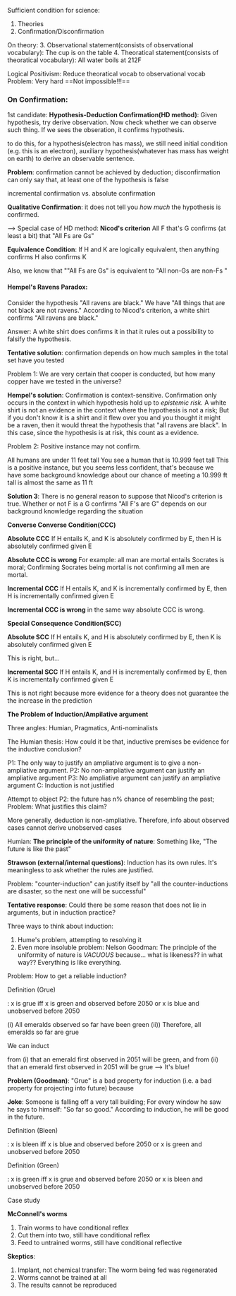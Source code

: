 Sufficient condition for science:
1. Theories
2. Confirmation/Disconfirmation

On theory:
3. Observational statement(consists of observational vocabulary): The cup is on the table
4. Theoratical statement(consists of theoratical vocabulary): All water boils at 212F

Logical Positivism: Reduce theoratical vocab to observational vocab
Problem: Very hard ==Not impossible!!!==

### On Confirmation:


1st candidate: **Hypothesis-Deduction Confirmation(HD method)**:
Given hypothesis, try derive observation. Now check whether we can observe such thing. If we sees the obseration, it confirms hypothesis.

to do this, for a hypothesis(electron has mass), we still need initial condition (e.g. this is an electron), auxiliary hypothesis(whatever has mass has weight on earth) to derive an observable sentence.

**Problem**: 
confirmation cannot be achieved by deduction; 
disconfirmation can only say that, at least one of the hypothesis is false 

incremental confirmation vs. absolute confirmation

**Qualitative Confirmation**: it does not tell you *how much* the hypothesis is confirmed.

--> Special case of HD method: 
**Nicod's criterion** All F that's G confirms (at least a bit) that "All Fs are Gs"

**Equivalence Condition**: If H and K are logically equivalent, then anything confirms H also confirms K

Also, we know that ""All Fs are Gs" is equivalent to "All non-Gs are non-Fs "

#### Hempel's Ravens Paradox: 

Consider the hypothesis "All ravens are black." We have "All things that are not black are not ravens." According to Nicod's criterion, a white shirt confirms "All ravens are black."

Answer: A white shirt does confirms it in that it rules out a possibility to falsify the hypothesis.

**Tentative solution**: confirmation depends on how much samples in the total set have you tested

Problem 1: We are very certain that cooper is conducted, but how many copper have we tested in the universe?

**Hempel's solution**: Confirmation is context-sensitive. Confirmation only occurs in the context in which hypothesis hold up to *epistemic risk.* A white shirt is not an evidence in the context where the hypothesis is not a risk; But if you don't know it is a shirt and it flew over you and you thought it might be a raven, then it would threat the hypothesis that "all ravens are black". In this case, since the hypothesis is at risk, this count as a evidence.

Problem 2: Positive instance may not confirm.

All humans are under 11 feet tall
You see a human that is 10.999 feet tall
This is a positive instance, but you seems less confident, that's because we have some background knowledge about our chance of meeting a 10.999 ft tall is almost the same as 11 ft

**Solution 3**: There is no general reason to suppose that Nicod's criterion is true. Whether or not F is a G confirms "All F's are G" depends on our background knowledge regarding the situation

**Converse Converse Condition(CCC)**

**Absolute CCC** If H entails K, and K is absolutely confirmed by E, then H is absolutely confirmed given E

**Absolute CCC is wrong** For example: all man are mortal entails Socrates is moral; Confirming Socrates being mortal is not confirming all men are mortal.

**Incremental CCC** If H entails K, and K is incrementally confirmed by E, then H is incrementally confirmed given E

**Incremental CCC is wrong** in the same way absolute CCC is wrong.

**Special Consequence Condition(SCC)**

**Absolute SCC** If H entails K, and H is absolutely confirmed by E, then K is absolutely confirmed given E

This is right, but...

**Incremental SCC** If H entails K, and H is incrementally confirmed by E, then K is incrementally confirmed given E

This is not right because more evidence for a theory does not guarantee the the increase in the prediction

**The Problem of Induction/Ampilative argument**

Three angles: Humian, Pragmatics, Anti-nominalists

The Humian thesis: How could it be that, inductive premises be evidence for the inductive conclusion?

P1: The only way to justify an ampliative argument is to give a non-ampliative argument.
P2: No non-ampliative argument can justify an ampliative argument
P3: No ampliative argument can justify an ampliative argument
C: Induction is not justified

Attempt to object P2: the future has n% chance of resembling the past; 
	Problem: What justifies this claim?

More generally, deduction is non-ampliative. Therefore, info about observed cases cannot derive unobserved cases

Humian: **The principle of the uniformity of nature**: Something like, "The future is like the past"

**Strawson (external/internal questions)**: Induction has its own rules. It's meaningless to ask whether the rules are justified.

Problem: "counter-induction" can justify itself by "all the counter-inductions are disaster, so the next one will be successful"

**Tentative response**: Could there be some reason that does not lie in arguments, but in induction practice?

Three ways to think about induction:

1. Hume's problem, attempting to resolving it
2. Even more insoluble problem: Nelson Goodman: The principle of the uniformity of nature is *VACUOUS* because... what is likeness?? in what way?? Everything is like everything.

Problem: How to get a reliable induction?

Definition (Grue)

: x is grue iff x is green and observed before 2050 or x is blue and unobserved before 2050


(i) All emeralds observed so far have been green
(ii)) Therefore, all emeralds so far are grue

We can induct 

from (i) that an emerald first observed in 2051 will be green, and 
from (ii) that an emerald first observed in 2051 will be grue --> It's blue!

**Problem (Goodman)**: "Grue" is a bad property for induction (i.e. a bad property for projecting into future) because 

**Joke**: Someone is falling off a very tall building; For every window he saw he says to himself: "So far so good." According to induction, he will be good in the future.

Definition (Bleen)

: x is bleen iff x is blue and observed before 2050 or x is green and unobserved before 2050

Definition (Green)

: x is green iff x is grue and observed before 2050 or x is bleen and unobserved before 2050

Case study

**McConnell's worms**

1. Train worms to have conditional reflex
2. Cut them into two, still have conditional reflex
3. Feed to untrained worms, still have conditional reflective

**Skeptics**:

1. Implant, not chemical transfer: The worm being fed was regenerated
2. Worms cannot be trained at all
3. The results cannot be reproduced

